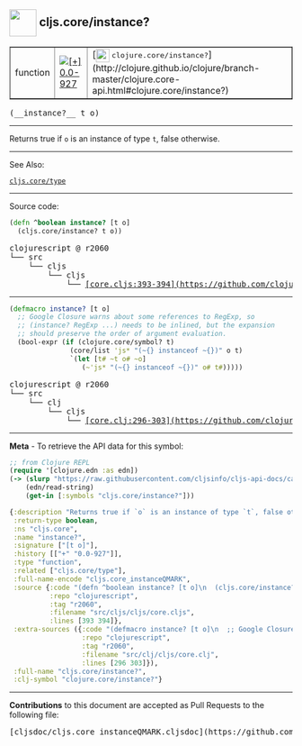 ## <img width="48px" valign="middle" src="http://i.imgur.com/Hi20huC.png"> cljs.core/instance?

 <table border="1">
<tr>

<td>function</td>
<td><a href="https://github.com/cljsinfo/cljs-api-docs/tree/0.0-927"><img valign="middle" alt="[+] 0.0-927" src="https://img.shields.io/badge/+-0.0--927-lightgrey.svg"></a> </td>
<td>
[<img height="24px" valign="middle" src="http://i.imgur.com/1GjPKvB.png"> <samp>clojure.core/instance?</samp>](http://clojure.github.io/clojure/branch-master/clojure.core-api.html#clojure.core/instance?)
</td>
</tr>
</table>

 <samp>
(__instance?__ t o)<br>
</samp>

---

Returns true if `o` is an instance of type `t`, false otherwise.

---


See Also:

[`cljs.core/type`](cljs.core_type.md)<br>

---


Source code:

```clj
(defn ^boolean instance? [t o]
  (cljs.core/instance? t o))
```

 <pre>
clojurescript @ r2060
└── src
    └── cljs
        └── cljs
            └── <ins>[core.cljs:393-394](https://github.com/clojure/clojurescript/blob/r2060/src/cljs/cljs/core.cljs#L393-L394)</ins>
</pre>


---

```clj
(defmacro instance? [t o]
  ;; Google Closure warns about some references to RegExp, so
  ;; (instance? RegExp ...) needs to be inlined, but the expansion
  ;; should preserve the order of argument evaluation.
  (bool-expr (if (clojure.core/symbol? t)
               (core/list 'js* "(~{} instanceof ~{})" o t)
               `(let [t# ~t o# ~o]
                  (~'js* "(~{} instanceof ~{})" o# t#)))))
```

 <pre>
clojurescript @ r2060
└── src
    └── clj
        └── cljs
            └── <ins>[core.clj:296-303](https://github.com/clojure/clojurescript/blob/r2060/src/clj/cljs/core.clj#L296-L303)</ins>
</pre>

---

__Meta__ - To retrieve the API data for this symbol:

```clj
;; from Clojure REPL
(require '[clojure.edn :as edn])
(-> (slurp "https://raw.githubusercontent.com/cljsinfo/cljs-api-docs/catalog/cljs-api.edn")
    (edn/read-string)
    (get-in [:symbols "cljs.core/instance?"]))
```

```clj
{:description "Returns true if `o` is an instance of type `t`, false otherwise.",
 :return-type boolean,
 :ns "cljs.core",
 :name "instance?",
 :signature ["[t o]"],
 :history [["+" "0.0-927"]],
 :type "function",
 :related ["cljs.core/type"],
 :full-name-encode "cljs.core_instanceQMARK",
 :source {:code "(defn ^boolean instance? [t o]\n  (cljs.core/instance? t o))",
          :repo "clojurescript",
          :tag "r2060",
          :filename "src/cljs/cljs/core.cljs",
          :lines [393 394]},
 :extra-sources ({:code "(defmacro instance? [t o]\n  ;; Google Closure warns about some references to RegExp, so\n  ;; (instance? RegExp ...) needs to be inlined, but the expansion\n  ;; should preserve the order of argument evaluation.\n  (bool-expr (if (clojure.core/symbol? t)\n               (core/list 'js* \"(~{} instanceof ~{})\" o t)\n               `(let [t# ~t o# ~o]\n                  (~'js* \"(~{} instanceof ~{})\" o# t#)))))",
                  :repo "clojurescript",
                  :tag "r2060",
                  :filename "src/clj/cljs/core.clj",
                  :lines [296 303]}),
 :full-name "cljs.core/instance?",
 :clj-symbol "clojure.core/instance?"}

```

---

__Contributions__ to this document are accepted as Pull Requests to the following file:

 <pre>
[cljsdoc/cljs.core_instanceQMARK.cljsdoc](https://github.com/cljsinfo/cljs-api-docs/blob/master/cljsdoc/cljs.core_instanceQMARK.cljsdoc)
</pre>

